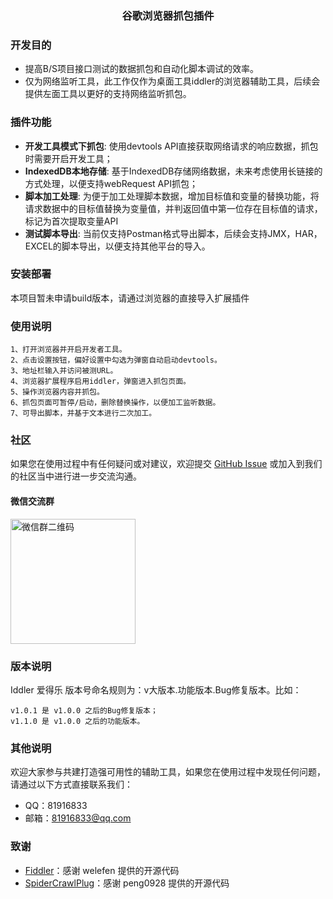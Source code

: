 <h3 align="center">谷歌浏览器抓包插件</h3>

### 开发目的

- 提高B/S项目接口测试的数据抓包和自动化脚本调试的效率。
- 仅为网络监听工具，此工作仅作为桌面工具iddler的浏览器辅助工具，后续会提供左面工具以更好的支持网络监听抓包。

### 插件功能

- **开发工具模式下抓包**: 使用devtools API直接获取网络请求的响应数据，抓包时需要开启开发工具；
- **IndexedDB本地存储**: 基于IndexedDB存储网络数据，未来考虑使用长链接的方式处理，以便支持webRequest API抓包；
- **脚本加工处理**: 为便于加工处理脚本数据，增加目标值和变量的替换功能，将请求数据中的目标值替换为变量值，并判返回值中第一位存在目标值的请求，标记为首次提取变量API
- **测试脚本导出**: 当前仅支持Postman格式导出脚本，后续会支持JMX，HAR，EXCEL的脚本导出，以便支持其他平台的导入。

### 安装部署
本项目暂未申请build版本，请通过浏览器的直接导入扩展插件

### 使用说明

```text
1、打开浏览器并开启开发者工具。
2、点击设置按钮，偏好设置中勾选为弹窗自动启动devtools。
3、地址栏输入并访问被测URL。
4、浏览器扩展程序启用iddler，弹窗进入抓包页面。
5、操作浏览器内容并抓包。
6、抓包页面可暂停/启动，删除替换操作，以便加工监听数据。
7、可导出脚本，并基于文本进行二次加工。
```

### 社区

如果您在使用过程中有任何疑问或对建议，欢迎提交 [GitHub Issue](https://github.com/osgm/Iddler-chrome-plugin/issues) 或加入到我们的社区当中进行进一步交流沟通。

#### 微信交流群

<img src="待建立" alt="微信群二维码" width="200"/>

### 版本说明

Iddler 爱得乐 版本号命名规则为：v大版本.功能版本.Bug修复版本。比如：

```text
v1.0.1 是 v1.0.0 之后的Bug修复版本；
v1.1.0 是 v1.0.0 之后的功能版本。
```

### 其他说明

欢迎大家参与共建打造强可用性的辅助工具，如果您在使用过程中发现任何问题，请通过以下方式直接联系我们：

- QQ：81916833
- 邮箱：81916833@qq.com

### 致谢
-   [Fiddler](https://github.com/welefen/Fiddler)：感谢 welefen 提供的开源代码
-   [SpiderCrawlPlug](https://github.com/peng0928/SpiderCrawlPlug)：感谢 peng0928 提供的开源代码

